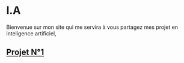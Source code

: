 # I.A
Bienvenue sur mon site qui me servira à vous partagez mes projet en inteligence artificiel, 

## [Projet N°1](https://github.com/96Lumna96/I.A./tree/I.A)


